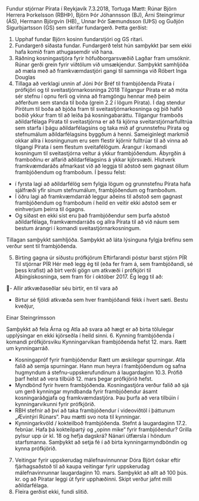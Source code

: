 Fundur stjórnar Pírata í Reykjavík
7.3.2018, Tortuga
Mætt: Rúnar Björn Herrera Þorkelsson (RBHÞ), Björn Þór Jóhannsson (BJ), Árni Steingrímur
(ÁS), Hermann Björgvin (HB),, Unnar Þór Sæmundsson (UÞS) og Guðjón Sigurbjartsson
(GS) sem skrifar fundargerð.
Þetta gerðist:
1. Upphaf fundar
Björn kosinn fundarstjóri og GS ritari.
2. Fundargerð síðasta fundar.
Fundargerð telst hún samþykkt þar sem ekki hafa komið fram athugasemdir við hana.
3. Ráðning kosningastjóra fyrir höfuðborgarsvæðið
Lagðar fram umsóknir. Rúnar gerði grein fyrir viðtölum við umsækjendur.
Samþykkt samhljóða að mæla með að framkvæmdastjóri gangi til samninga við Róbert
Inga Douglas
4. Tillaga að verklagi unnin af Jóni Þór
Bréf til frambjóðenda Pírata í prófkjöri og til sveitastjórnarkosninga 2018
Tilgangur Pírata er að móta sér stefnu í opnu ferli og vinna að framgöngu hennar með þeim aðferðum sem
standa til boða (grein 2.2 í lögum Pírata). Í dag stendur Pírötum til boða að bjóða fram til
sveitastjórnarkosninga og þið hafið boðið ykkur fram til að leiða þá kosningabaráttu.
Tilgangur framboðs aðildarfélaga Pírata til sveitastjórna er að fá kjörna sveitarstjórnarfulltrúa sem starfa í
þágu aðildarfélagsins og taka mið af grunnstefnu Pírata og stefnumálum aðildarfélagsins byggðum á henni.
Sameiginlegt markmið okkar allra í kosningunum eru sem flestir kjörnir fulltrúar til að vinna að tilgangi
Pírata í sem flestum sveitafélögum.
Árangur í komandi kosningum til sveitastjórna veltur á ykkur frambjóðendum.
Ábyrgðin á framboðinu er alfarið aðildarfélagsins á ykkar kjörsvæði.
Hlutverk framkvæmdaráðs afmarkast við að leggja til aðstoð sem gagnast öllum frambjóðendum og
framboðum.
Í þessu felst:
- í fyrsta lagi að aðildarfélög sem fylgja lögum og grunnstefnu Pírata hafa sjálfræði yfir sínum stefnumálum,
frambjóðendum og framboðum.
- Í öðru lagi að framkvæmdarráð leggur aðeins til aðstoð sem gagnast frambjóðendum og framboðum í heild
en veitir ekki aðstoð sem er einhverjum þeirra til ógagns.
- Og síðast en ekki síst eru það frambjóðendur sem þurfa aðstoð aðildarfélaga, framkvæmdarráðs og allra
Pírata til að við náum sem bestum árangri í komandi sveitastjórnarkosningum.

Tillagan samþykkt samhljóða. Samþykkt að láta lýsinguna fylgja bréfinu sem verður sent
til frambjóðenda.

5. Birting gagna úr síðustu prófkjörum
Eftirfarandi póstur barst stjórn PÍR
Til stjórnar PÍR
Hér með legg ég til (eða fer fram á, sem frambjóðandi, sé þess krafist) að birt verði gögn um
atkvæði í prófkjöri til Alþingiskosninga, sem fram fór í október 2017.
Ég legg til að:

- Allir atkvæðaseðlar séu birtir, en til vara að

- Birtur sé fjöldi atkvæða sem hver frambjóðandi fékk í hvert sæti.
Bestu kveðjur,

Einar Steingrímsson

Samþykkt að fela Árna og Atla að svara að hægt er að birta tölulegar upplýsingar
en ekki kjörseðla í heild sinni.
6. Kynning frambjóðenda í komandi prófkjörsviku
Kynningarvikan frambjóðenda hefst 12. mars. Rætt um kynningarráð.
- Kosningapróf fyrir frambjóðendur
Rætt um æskilegar spurningar.
Atla falið að semja spurningar.
Hann mun heyra í frambjóðendum og safna hugmyndum á stefnu-uppskerufundinum á
laugardaginn 10.3. Prófið þarf helst að vera tilbúið 12. mars þegar prófkjörið hefst.
- Myndbönd fyrir hvern frambjóðenda.
Kosningastjóra verður falið að sjá um gerð kynningar myndbanda fyrir frambjóðendur
ásamt kosningaráðgjafa og framkvæmdastjóra. Þau þurfa að vera tilbúin í
kynningarvikunni fyrir prófkjörið.
- RBH stefnir að því að taka frambjóðendur í videoviðtöl í þáttunum „Ævintýri Rúnars“.
Þau mætti svo nota til kynningar.
- Kynningarkvöld / kokteilboð frambjóðenda.
Stefnt á laugardaginn 17.2. febrúar.
Hafa þá kokteilpartý og „opinn mike“ fyrir frambjóðendur?
Grilla pylsur upp úr kl. 18 og hefja dagskrá?
Nánari útfærsla í höndum starfsmanna.
Samþykkt að setja fé í að birta kynningarmyndböndin og kynna prófkjörið.
7. Veitingar fyrir uppskerudag málefnavinnunnar
Dóra Björt óskar eftir fjárhagsaðstoð til að kaupa veitingar fyrir uppskerudag
málefnavinnunnar laugardaginn 10. mars. Samþykkt að allt að 100 þús. kr. og að Píratar
leggi út fyrir upphæðinni. Skipt verður jafnt milli aðildarfélaga.
8. Fleira gerðist ekki, fundi slitið.

